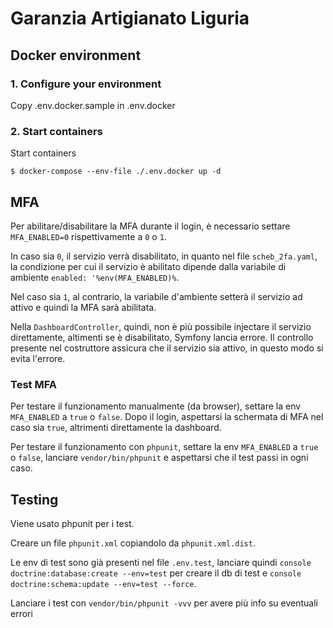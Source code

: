 # Garanzia Artigianato Liguria

## Docker environment

### 1. Configure your environment
Copy .env.docker.sample in .env.docker
### 2. Start containers
Start containers
```
$ docker-compose --env-file ./.env.docker up -d
```

## MFA

Per abilitare/disabilitare la MFA durante il login, è necessario settare `MFA_ENABLED=0` rispettivamente a `0` o `1`.

In caso sia `0`, il servizio verrà disabilitato, in quanto nel file `scheb_2fa.yaml`, la condizione per cui il servizio è abilitato dipende dalla variabile di ambiente `enabled: '%env(MFA_ENABLED)%`.

Nel caso sia `1`, al contrario, la variabile d'ambiente setterà il servizio ad attivo e quindi la MFA sarà abilitata.

Nella `DashboardController`, quindi, non è più possibile injectare il servizio direttamente, altimenti se è disabilitato, Symfony lancia errore. Il controllo presente nel costruttore assicura che il servizio sia attivo, in questo modo si evita l'errore.

### Test MFA

Per testare il funzionamento manualmente (da browser), settare la env `MFA_ENABLED` a `true` o `false`. Dopo il login, aspettarsi la schermata di MFA nel caso sia `true`, altrimenti direttamente la dashboard.

Per testare il funzionamento con `phpunit`, settare la env `MFA_ENABLED` a `true` o `false`, lanciare `vendor/bin/phpunit` e aspettarsi che il test passi in ogni caso.

## Testing

Viene usato phpunit per i test.

Creare un file `phpunit.xml` copiandolo da `phpunit.xml.dist`.

Le env di test sono già presenti nel file `.env.test`, lanciare quindi `console doctrine:database:create --env=test` per creare il db di test e `console doctrine:schema:update --env=test --force`.

Lanciare i test con `vendor/bin/phpunit -vvv` per avere più info su eventuali errori
